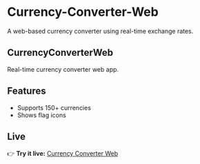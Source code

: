 # Currency-Converter-Web

A web-based currency converter using real-time exchange rates.

## CurrencyConverterWeb

Real-time currency converter web app.

## Features

- Supports 150+ currencies
- Shows flag icons

## Live

👉 **Try it live:** [Currency Converter Web](https://ahsanul-mostakin.github.io/Currency-Converter-Web/)

